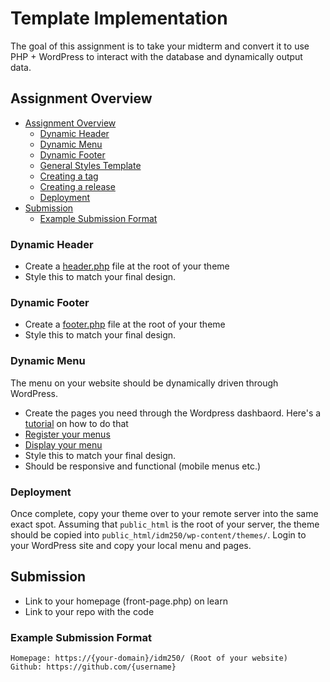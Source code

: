 # Template Implementation
The goal of this assignment is to take your midterm and convert it to use PHP + WordPress to interact with the database and dynamically output data.

## Assignment Overview
  - [Assignment Overview](#assignment-overview)
    - [Dynamic Header](#dynamic-header)
    - [Dynamic Menu](#dynamic-menu)
    - [Dynamic Footer](#dynamic-footer)
    - [General Styles Template](#general-styles-template)
    - [Creating a tag](#creating-a-tag)
    - [Creating a release](#creating-a-release)
    - [Deployment](#deployment)
  - [Submission](#submission)
    - [Example Submission Format](#example-submission-format)


### Dynamic Header
- Create a [header.php](https://github.com/mrpaulphan/idm250/blob/master/public/wp-content/themes/portfolio-theme/header.php) file at the root of your theme
- Style this to match your final design.

### Dynamic Footer
- Create a [footer.php](https://github.com/mrpaulphan/idm250/blob/master/public/wp-content/themes/portfolio-theme/footer.php) file at the root of your theme
- Style this to match your final design.

### Dynamic Menu
The menu on your website should be dynamically driven through WordPress.
- Create the pages you need through the Wordpress dashbaord. Here's a [tutorial](https://codex.wordpress.org/WordPress_Menu_User_Guide) on how to do that
- [Register your menus](https://github.com/mrpaulphan/idm250/blob/master/public/wp-content/themes/portfolio-theme/functions.php#L84)
- [Display your menu](https://github.com/mrpaulphan/idm250/blob/master/public/wp-content/themes/portfolio-theme/header.php#L14)
- Style this to match your final design.
- Should be responsive and functional (mobile menus etc.)

### Deployment
Once complete, copy your theme over to your remote server into the same exact spot. Assuming that `public_html` is the root of your server, the theme should be copied into `public_html/idm250/wp-content/themes/`. Login to your WordPress site and copy your local menu and pages.


## Submission
- Link to your homepage (front-page.php) on learn
- Link to your repo with the code

### Example Submission Format
```
Homepage: https://{your-domain}/idm250/ (Root of your website)
Github: https://github.com/{username}
```


